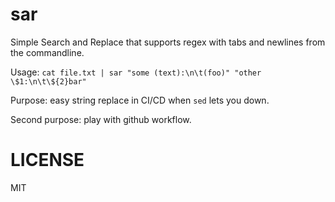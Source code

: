# sar

Simple Search and Replace that supports regex with tabs and newlines from the commandline.

Usage: `cat file.txt | sar "some (text):\n\t(foo)" "other \$1:\n\t\${2}bar"`

Purpose: easy string replace in CI/CD when `sed` lets you down.

Second purpose: play with github workflow.

# LICENSE

MIT
